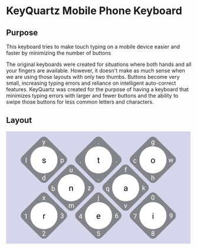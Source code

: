 # KeyQuartz Mobile Phone Keyboard

## Purpose

This keyboard tries to make touch typing on a mobile device easier and faster by minimizing the number of buttons

The original keyboards were created for situations where both hands and all your fingers are available. However, it doesn't make as much sense when we are using those layouts with only two thumbs. Buttons become very small, increasing typing errors and reliance on intelligent auto-correct features. KeyQuartz was created for the purpose of having a keyboard that minimizes typing errors with larger and fewer buttons and the ability to swipe those buttons for less common letters and characters.

## Layout
<img src="layout.md.png" alt="KeyQuartz Layout" width="500"/>
